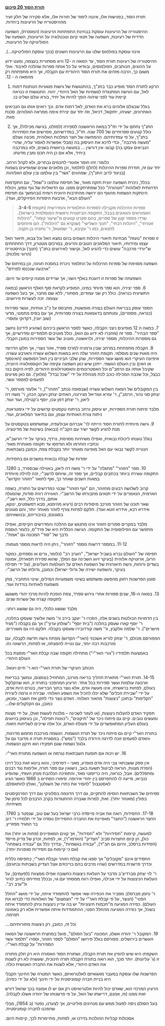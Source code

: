 **<span dir="rtl"><u>תורת הסוד 20 סיכום</u></span>**

<span dir="rtl">תורת הסוד, בפגישות אלו, איננה לימוד של תורות אלו, אלא
סקירה של חלק זעיר מההיסטוריה של הרעיונות ביהדות.</span>

<span dir="rtl">ההיסטוריה של הרעיונות עוסקת בבחינת התפתחות הרעיונות
(המסורת), השפעה הדדית של רעיונות, השפעה של תנאי קיום וטכנולוגיה על
הרעיונות, השפעה של הפוליטיקה על הרעיונות.</span>

<span dir="rtl">אינה עוסקת בפולמוס שלנו עם הרעיונות השונים (בכך עוסקת
הפוליטיקה...).</span>

<span dir="rtl">ההיסטוריה של רעיונות תורת הסוד, עד המאה ה -12 היא
מסתורית בעצמה, ומעט ידוע על ההוגים, הכותבים, הפולמוסים, ובוודאי על כל
אותה ספרות שהלכה לאיבוד. אולי משום כך, הרבה מזהים את תורת הסוד היהודית
עם הקבלה, אך היא מתפתחת רק מהמאה ה - 12.</span>

1.  <span dir="rtl">הרקע לתורת הסוד מופיע כבר בתנ"ך, בהתנגשות של גישות
    פגאניות הנותנות דמות לאל, עם הגישה המתנגדת לגשמיות של האל היהודי,
    יהוה. התנגשות זו כנראה קיימת עוד לפני שיהוה הופך להיות אל יחיד, בורא
    עולם ושליט בו.</span>

<span dir="rtl">בגלל שבצלם אלוהים ברא את האדם, לאל דמות אדם. וכך רואים
אותו גם הנביאים האחרונים, ישעיהו, יחזקאל, דניאל, וזה יחד עם יצירת אימה
ממראה האלוהים. סכנת מוות.</span>

2.  <span dir="rtl">התנ"ך נחתם על ידי חז"ל במאה הראשונה לספירה (למזלנו,
    בגישה מכילה!), אך כולל קטעים ספרותיים של 700 שנה. חז"ל, במדרשיהם,
    מפרשים את הסתירות בתנ"ך, על פי עמדותיהם. ההמחשה של חצר המלכות
    האלוהית, מכונה אצלם "מעשה מרכבה", וכדי לדכא את העיסוק בה (מבלי
    אפשרות לאסור עליה, שהרי הנביאים עסקו בה) קבעו: אין דורשין ... במעשה
    בראשית בשנים, ולא במרכבה ביחיד, אלא אם כן היה חכם ומבין
    מדעתו.</span>

<span dir="rtl">כלומר: זהו חומר אזוטרי לחכמים נבחרים, ולא לקהל הרחב.  
יחד עם זה, חודרת ספרות ההיכלות (להלן) לתלמוד, וכן מלאכים שונים שמופיעים
בשמות (בניגוד לרוב התנ"ך), שמהווים "גשר" בין עולמנו ובין עולם
האלוהות.</span>

<span dir="rtl">בכלל, ניכרת השפעה יוונית חזקה מאוד, של תפיסת עולמנו
כ"שפל", עם התקדמות הדרגתית לאלוהות "הטהורה" ככל שמתרחקים ממנו. גם
הדואליות של גוף ונפש, ויכולת הינתקות הנשמות מהגוף הם ירושה מהתרבות
היוונית רומית (ובהמשך גם תפיסת "העולם הבא", ארבעת היסודות הפיזיקלים,
ועוד).</span>

> .**3-4-5** <span dir="rtl">ספרות ההיכלות מקבילה לספרות התלמודית
> והמדרשית (תקופת האמוראים והגאונים בבבל, התקופה הביזנטית וראשית
> המוסלמית בישראל).  
> שרדו מספר קטן של ספרים, בהם סקרנו קטעים מ"שיעור קומה", "היכלות
> זוטרתי", "היכלות רבתי", "חנוך השלישי" (שנקרא גם "היכלות"). הם מיוחסים
> לתנאים, כמו ר' עקיבא, ר' ישמעאל, ר' נחוניה בן הקנה.</span>

<span dir="rtl">זו ספרות "נועזת" מבחינת תיאורי היכלות השמים בהם נמצא האל
וכל צבאו, תיאור האל עצמו ומידותיו, תיאור המלאכים הטובים והרעים, במרכזם
מטטרון, דרך החתחתים ש"יורדי מרכבה" עושים כדי להגיע לאל, וקישור לאירועים
בתנ"ך (חנוך) ובהיסטוריה (הרוגי מלכות).</span>

<span dir="rtl">השפעה מסוימת של ספרות ההיכלות על התלמוד ניכרת במסכת
חגיגה, וכן במיתוס של "ארבעה שנכנסו לפרדס".</span>

<span dir="rtl">השפעתה של ספרות זו דועכת באלף השני, אך שרידים ממנה
קיימים עד היום.</span>

<span dir="rtl">6. ספר יצירה, הוא ספר מיוחד במינו, המופיע לקראת סוף האלף
הראשון (במאה התשיעית כנראה). כולל רק שני עמודים, מסתורי, ללא שם מחבר, אך
בעל השפעה עצומה. זכה לעשרות פירושים.</span>

<span dir="rtl">הספר עוסק בבריאת העולם בצורה מופשטת, מתבסס על כ"ב
אותיות, ועשר ספירות (כנראה, מספרים), ומנתחם בדוגמאות בצורה ספרותית, אך
עם בסיס מתמטי, מדעי (שוב יווני), דקדוקי ומוסרי.</span>

<span dir="rtl">7. במאה ה 12 מופיעים ניצני הקבלה, כאשר לספר הראשון
ביניהם (שהגיע לידינו) נחשב "ספר הבהיר". ספר זה (מחברו לא ידוע גם הוא),
כולל מוטיבים תלמודיים ומדרשיים, אך גם מספרות ההיכלות, מספר יצירה,
ולראשונה, מוטיב של עשר הספירות במובן הקבלי.</span>

<span dir="rtl">8. הקבלה מתפתחת במרחב שבין גרמניה למרכז ספרד, אזור
נוצרי, אך חלקו הדרומי היה מאות שנים מוסלמי. תקופת הזוהר שלה היא במאות
השלוש עשרה והארבע עשרה. איפיונה העיקרי הוא מושג עשר הספירות, שהן שלבי
הביניים בין האל המופשט (האינסוף או האין) ובין העולם הגשמי. ייתכן שיש כאן
השפעה עקיפה של הקוסמולוגיה היוונית, שקיבל אותה גם הרמב"ם וכל האסטרונומים
והאסטרולוגים היהודים, לפיה היקום בנוי כבצל, וכל שכבה המכילה כוכב לכת
מנוהלת על ידי "שכל נבדל" (מלאך). גם כאן מגיעים לפעמים למספר עשר.</span>

<span dir="rtl">בין המקובלים של המאה השלוש עשרה (שבסופה נכתב "הזוהר"),
ר' אלעזר מוורמס, ר' יצחק סגי נהור, הרמב"ן, ר' עזרא ועזריאל מגירונה,
האחים יצחק ויעקב הכהן, ר' משה דה ליאון, ר' יצחק דמן עכו, יוסף ג'קטילה,
ועוד ועוד.</span>

<span dir="rtl">מלבד פיתוח תורת הספירות, יש עיסוק נרחב בניתוח טקסטים
קדושים על ידי גימטראות, ניתוח צורת האותיות עצמן, וגם בתיאור המלאכים,
ועוד.</span>

<span dir="rtl">9. גישה מיוחדת לתורת הסוד הייתה לר' אברהם אבולעפיה,
שמשתמש בטקסטים על מנת להגיע לקשר ישיר עם הקב"ה (נבואה) בשיטות של
מדיטציה.</span>

<span dir="rtl">בגלל טענתו ליכולת נבואית, ואפילו משיחיות מסוימת, נרדף,
בעיקר על ידי הרשב"א, וכתביו הוחרמו ולא הודפסו עד תקופה מאוחרת מאוד.  
הנטייה לקשר נבואי עם האל מופיעה מאוחר יותר בקבלת צפת, וכמובן
בשבתאות.</span>

<span dir="rtl">יסודות של קבלה נבואית נמשכים גם בחסידות.</span>

<span dir="rtl"></span>

<span dir="rtl">10. ספר "הזוהר" "מתגלה" על ידי ר' משה דה ליאון, באווילה
שבספרד, ב 1280. התקופה עשירה ביותר בכתבים קבליים, אך ספר זה, שיוחס
לרשב"י, זכה להילה מיוחדת במאות השנים שאחר כך, ואף לתואר "הזוהר
הקדוש".</span>

<span dir="rtl">קרוב לשלושה רבעים מהזוהר, הם "גוף הזוהר" שבנוי כמדרשים
על התורה, בשפה הארמית, הנאמרים על ידי תנאים מחבורתו של הרשב"י. האווירה
רוויה סודות, שהמגלה אותם, בדרך כלל, הוא רשב"י.  
שאר תוכנו של הזוהר מורכב מיסודות רבים (רעיא מהימנא, סבא דמשפטים, ינוקא,
אידרא רבא, אידרא זוטא ועוד). חלקם לפחות צורף לזוהר מאוחר יותר, והם
מגוונים בסגנונם, בגיבוריהם, ובנושאיהם.</span>

<span dir="rtl">מלבד במקרים ספורים הזוהר אינו מתנגש עם ההלכה והמדרשים
הקיימים, ואפילו מתפשר עם הפילוסופיה של התקופה. הגישה הכללית היא של
פרד"ס, כלומר הוספת נדבך של "סוד" המכונה גם "אמת".</span>

<span dir="rtl">11-12. במספר דרשות מספר "הזוהר", ניתן היה לראות מספר
מגמות:</span>

<span dir="rtl">תפיסה של "העולם נברא בשביל ישראל", "הערב רב" (כלומר,
גרים או נספחים, כמקור הרע), ארוטיקה אלוהית (בעיקר זיווג השכינה עם המלך,
שהוא ספירת תפארת), אמונה בשדים ורוחות, גישה תיאורגית של השפעת האדם על
העולמות העליונים, (על ידי תפילה בעיקר, והשפעה ישירה של גדולי ישראל)
וכמובן, גדולתו של הרשב"י.</span>

<span dir="rtl">סגנון הפרשנות רחוק מהפשט ומשתמש בשינוי משמעויות המילים,
שינוי התחביר, מתן משמעת לאותיות בודדות ועוד.</span>

<span dir="rtl">13. במאה ה-16, שנים ספורות אחרי גירוש ספרד, צפת הופכת
להיות מרכז יהודי משגשג לתקופה קצרה של עשרות שנים.</span>

<span dir="rtl">מלבד שגשוג כלכלי, היה גם שגשוג רוחני.</span>

<span dir="rtl">בין הדמויות הבולטות בשנים אלה, הוזכרו ר' יעקב בירב ור'
משה אלשיך שעסקו בהלכה, ר' יוסף קארו שעסק בהלכה ("בית יוסף" ו"שולחן
ערוך") אך גם בקבלה ("מגיד מישרים"). ר' שלמה אלקבץ, ור' משה קורדובירו
שעסקו בקבלה. חלקם היו גם משוררים.</span>

<span dir="rtl">המפורסם מכולם, ר' יצחק לוריא אשכנזי (האר"י הקדוש) מפתח
גישה חדשה לקבלה, עם מורכבות רבה יותר, עם נטייה להפצתה, או לפחות, הרשאה
כזו.</span>

<span dir="rtl">באמצעות תלמידיו ("גורי האר"י") מתחילה תקופה שבה קבלת
האר"י מופצת בכל העולם היהודי.</span>

<span dir="rtl">הכותב העיקרי של תורת האר"י הוא ר' חיים ויטאל.</span>

<span dir="rtl">14-15. תורת האר"י מתארת תהליך בריאה מורכב, המתחיל
בצמצום, ונמשך בבריאת ארבעה עולמות ועשר ספירות בכל אחד. הרעיון המהפכני
בתורה זו, הוא שהקלקול בעולם, לפחות בראשיתו, אינו מעשה אדם, אלא נוצר בתוך
הבריאה, בטרם היות אדם, על ידי "שבירת הכלים" שלא יכלו להכיל את השפע
האלוהי. שבירה זו גרמה ליצירת "הקליפות" ובתוכן "ניצוצות" מהאור האלוהי.
האדם נוצר כדי לתקן את השבר, ומכאן, כמובן, גם הקלקולים שלו...</span>

<span dir="rtl">תפקיד האדם להעלות ניצוצות, (או לעזור לשכינה – מלכות
לעשות זאת), על ידי מצוות ומעשים טובים. קיים גם פיתוח ניכר של "תיקונים",
ו"כוונות תפילה", וכן בעיסוק בזיווגים בעולם העליון המתאפשרים על ידי פעולת
האדם, וכל אלה שייכים לשליחות הזאת.</span>

<span dir="rtl">בתורת האר"י קיים גם פיתוח ניכר של תורת הנשמות. הנשמה
מורכבת מחמש מדרגות, והאדם לפעמים זוכה לדרגה הירודה בלבד ("נפש"). במסגרת
תורה זו מדובר גם על גלגול נשמות שגם תפקידו הוא תיקון הנשמות.</span>

<span dir="rtl">16. יש ויכוח אם תופעת השבתאות נגרמה או הושפעה מתורת
האר"י.</span>

<span dir="rtl">אין ספק ששבתאי צבי היה אדם מופרע, מאני – דפרסיבי, והוא
ביטא זאת בכל דרכו (הפרת מצוות, הוראה לביטול תשעה באב, נישואין עם ספר
תורה, אלימות נגד רבנים ומתפללים). אבל, כנראה, היה כריזמטי מאד, והתמיכה
הנלהבת מנתן העזתי, שהופיע כנביאו, סייעה לו להתפרסם בין יהודי אירופה.
סיפורו הסתיים ב 1666 כאשר הגיע לאסטנבול "להסיר את כתרו של השולטן", ואולץ
להתאסלם.</span>

<span dir="rtl">ספיחים של השבתאות הוסיפו להתקיים, גם דרך הדונמה בסלוניקי
וגם דרך הפרנקיסטים בפולין (מאוחר יותר). זאת, למרות שגברה ההתנגדות בקרב
הרבנים לכל סימן של משיחיות.</span>

<span dir="rtl">17-18. החסידות, רואה את אביה מייסדה כרבי ישראל בעל שם
טוב, שנפטר ב 1760. החצר הראשונה ("החצר" מאפיינת את החברה החסידית) נוסדה
על ידי תלמידו ר' דוב בר המגיד ממזריץ.</span>

<span dir="rtl">למעשה, קיימות "חסידויות" ולא "חסידות", אך קווים
המאפיינים (פחות או יותר) את כולן, הן קיום החצרות סביב "הצדיק" (האדמו"ר),
או, לפחות, זכרון של צדיק מייסד (חסידות ברסלב, והיום גם חב"ד), "עבודה
בגשמיות", ובדרך כלל גם "עבודה בשמחה" (אם כי קיימות גם חסידיות סגפניות
יותר).</span>

<span dir="rtl">החסידים אינם "מקובלים" אך ספגו את קבלת הזוהר וקבלת
האר"י, כתפיסה כללית וכדרך פרשנית במדרשים (שהיו מרבים בהם בריכוזים אצל
הצדיק בשבתות ובחגים).</span>

<span dir="rtl">ר' לוי יצחק מברדיצ'ב מדבר על העלאת ניצוצות כחשובה אפילו
ממצוות (לפעמים), על העלאת הניצוצות על ידי אכילה, ואפילו רווח ממסחר עם
גוי, ובכלל מתייחס בחיוב לגיור ול"ערב רב".</span>

<span dir="rtl">ר' נחמן מברסלב מסביר את הכפירה שאי אפשר להתמודד איתה, על
ידי מושג "החלל הפנוי" (הנוצר, על פי קבלת האר"י על ידי "הצמצום" של
האלוהות כדי לברוא את העולם). כפירה המגיעה מ"חכמות חיצוניות" יש בה עדיין
ניצוצות וניתן להתמודד איתה בשכל, אך כפירה המגיעה מהחלל הפנוי, ההתמודדות
איתה אפשרית אלא רק באמונה תמימה.</span>

<span dir="rtl">וכל זה, כמובן, רק ניצוצות מתורותיהם....</span>

<span dir="rtl">19. המקובל ר' יהודה אשלג, המכונה "בעל הסולם", פועל
במחצית הראשונה של המאה העשרים בירושלים. מפורסם בגלל פירושו "הסולם" לספר
הזוהר, וספרו "תלמוד עשר הספירות" על קבלת האר"י.</span>

<span dir="rtl">השקפתו היא שיש להפיץ את תורת הקבלה, ושתורת הסוד האסורה
היא רק חלק מתורה זו (ג' עליונות). יותר מכך, הוא רואה בתורת הקבלה תורה
חינוכית, שעשויה לא רק לשנות את האדם היהודי, אלא לשנות את החברה האנושית
כולה.</span>

<span dir="rtl">הפרשנות שלו עוסקת במעבר מאגואיזם לאלטרואיזם, כאשר המטרה
של החינוך הקבלי היא בניית חברה קומוניסטית על ידי חינוך (ולא על ידי
כפיה).</span>

<span dir="rtl">הרעיון המרכזי הוא, שאדם יכול להיות אלטרואיסט רק אם יש לו
אמונה בכך שהאל דורש זאת ממנו (וזו, אמנם, דרישתו של האל, על פי פרשנותו של
יהודה אשלג לקבלה).</span>

<span dir="rtl">בעל הסולם ניסה לפעול ממש עם מנהיגים פוליטיים, אך לצערנו,
נפטר (ב 1954), מבלי שהפכנו לחברה קומוניסטית.</span>

<span dir="rtl">אסכולות קבליות ההולכות בדרכו או, לפחות, מתיימרות לכך,
קיימות היום.</span>

<span dir="rtl">  
</span>
